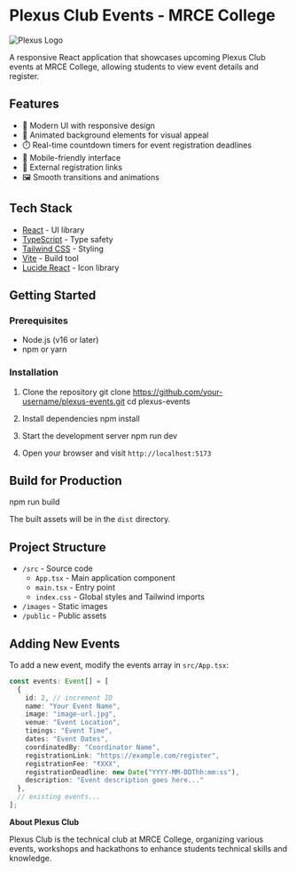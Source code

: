 # Plexus Club Events - MRCE College

![Plexus Logo](/images/Plexus%20White.png)

A responsive React application that showcases upcoming Plexus Club events at MRCE College, allowing students to view event details and register.

## Features

- 🎨 Modern UI with responsive design
- 🌊 Animated background elements for visual appeal
- ⏱️ Real-time countdown timers for event registration deadlines
- 📱 Mobile-friendly interface
- 🔗 External registration links
- 🖼️ Smooth transitions and animations

## Tech Stack

- [React](https://reactjs.org/) - UI library
- [TypeScript](https://www.typescriptlang.org/) - Type safety
- [Tailwind CSS](https://tailwindcss.com/) - Styling
- [Vite](https://vitejs.dev/) - Build tool
- [Lucide React](https://lucide.dev/docs/lucide-react) - Icon library

## Getting Started

### Prerequisites

- Node.js (v16 or later)
- npm or yarn

### Installation

1. Clone the repository
   git clone https://github.com/your-username/plexus-events.git cd plexus-events

2. Install dependencies
   npm install

3. Start the development server
   npm run dev

4. Open your browser and visit `http://localhost:5173`

## Build for Production
npm run build

The built assets will be in the `dist` directory.

## Project Structure

- `/src` - Source code
  - `App.tsx` - Main application component
  - `main.tsx` - Entry point
  - `index.css` - Global styles and Tailwind imports
- `/images` - Static images 
- `/public` - Public assets

## Adding New Events

To add a new event, modify the events array in `src/App.tsx`:

```typescript
const events: Event[] = [
  {
    id: 2, // increment ID
    name: "Your Event Name",
    image: "image-url.jpg",
    venue: "Event Location",
    timings: "Event Time",
    dates: "Event Dates",
    coordinatedBy: "Coordinator Name",
    registrationLink: "https://example.com/register",
    registrationFee: "₹XXX",
    registrationDeadline: new Date("YYYY-MM-DDThh:mm:ss"),
    description: "Event description goes here..."
  },
  // existing events...
];
```
**About Plexus Club**

Plexus Club is the technical club at MRCE College, organizing various events, workshops and hackathons to enhance students technical skills and knowledge.
